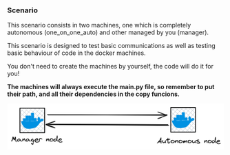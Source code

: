 ### Scenario
This scenario consists in two machines, one which is completely autonomous (one_on_one_auto) and other managed by you (manager).

This scenario is designed to test basic communications as well as testing basic behaviour of code in the docker machines.

You don't need to create the machines by yourself, the code will do it for you!

**The machines will always execute the main.py file, so remember to put their path, and all their dependencies in the copy funcions.**

![Scheme:](one-on-one.png)
